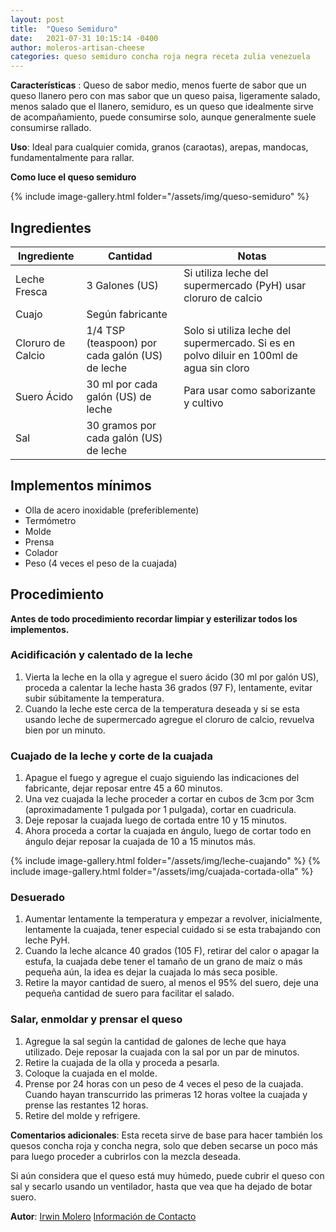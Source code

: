 ```yaml
---
layout: post
title:  "Queso Semiduro"
date:   2021-07-31 10:15:14 -0400
author: moleros-artisan-cheese
categories: queso semiduro concha roja negra receta zulia venezuela
---
```


**Características** : Queso de sabor medio, menos fuerte de sabor que un queso llanero pero con mas sabor que un queso paisa, ligeramente salado, menos salado que el llanero, semiduro, es un queso que idealmente sirve de acompañamiento, puede consumirse solo, aunque generalmente suele consumirse rallado.

**Uso**: Ideal para cualquier comida, granos (caraotas), arepas, mandocas, fundamentalmente para rallar.

**Como luce el queso semiduro**

{% include image-gallery.html folder="/assets/img/queso-semiduro" %} 

## Ingredientes

Ingrediente | Cantidad | Notas
------------| ---------| -----
Leche Fresca | 3 Galones (US) | Si utiliza leche del supermercado (PyH) usar cloruro de calcio
Cuajo | Según fabricante |
Cloruro de Calcio | 1/4 TSP (teaspoon) por cada galón (US) de leche | Solo si utiliza leche del supermercado. Si es en polvo diluir en 100ml de agua sin cloro
Suero Ácido | 30 ml por cada galón (US) de leche | Para usar como saborizante y cultivo 
Sal | 30 gramos por cada galón (US) de leche | 


## Implementos mínimos

- Olla de acero inoxidable (preferiblemente)
- Termómetro
- Molde
- Prensa
- Colador
- Peso (4 veces el peso de la cuajada)

## Procedimiento

**Antes de todo procedimiento recordar limpiar y esterilizar todos los implementos.**

### Acidificación y calentado de la leche

1. Vierta la leche en la olla y agregue el suero ácido (30 ml por galón US), proceda a calentar la leche hasta 36 grados (97 F), lentamente, evitar subir súbitamente la temperatura.
2. Cuando la leche este cerca de la temperatura deseada y si se esta usando leche de supermercado agregue el cloruro de calcio, revuelva bien por un minuto.

### Cuajado de la leche y corte de la cuajada

1. Apague el fuego y agregue el cuajo siguiendo las indicaciones del fabricante, dejar reposar entre 45 a 60 minutos.
2. Una vez cuajada la leche proceder a cortar en cubos de 3cm por 3cm (aproximadamente 1 pulgada por 1 pulgada), cortar en cuadricula.
3. Deje reposar la cuajada luego de cortada entre 10 y 15 minutos.
4. Ahora proceda a cortar la cuajada en ángulo, luego de cortar todo en ángulo dejar reposar la cuajada de 10 a 15 minutos más.

{% include image-gallery.html folder="/assets/img/leche-cuajando" %} 
{% include image-gallery.html folder="/assets/img/cuajada-cortada-olla" %} 

### Desuerado

1. Aumentar lentamente la temperatura y empezar a revolver, inicialmente, lentamente la cuajada, tener especial cuidado si se esta trabajando con leche PyH.
2. Cuando la leche alcance 40 grados (105 F), retirar del calor o apagar la estufa, la cuajada debe tener el tamaño de un grano de maíz o más pequeña aún, la idea es dejar la cuajada lo más seca posible.
3. Retire la mayor cantidad de suero, al menos el 95% del suero, deje una pequeña cantidad de suero para facilitar el salado.

### Salar, enmoldar y prensar el queso

1.  Agregue la sal según la cantidad de galones de leche que haya utilizado. Deje reposar la cuajada con la sal por un par de minutos.
2.  Retire la cuajada de la olla y proceda a pesarla.
3.  Coloque la cuajada en el molde.
4.  Prense por 24 horas con un peso de 4 veces el peso de la cuajada. Cuando hayan transcurrido las primeras 12 horas voltee la cuajada y prense las restantes 12 horas.
5.  Retire del molde y refrigere.

**Comentarios adicionales**: Esta receta sirve de base para hacer también los quesos concha roja y concha negra, solo que deben secarse un poco más para luego proceder a cubrirlos con la mezcla deseada.

Si aún considera que el queso está muy húmedo, puede cubrir el queso con sal y secarlo usando un ventilador, hasta que vea que ha dejado de botar suero.

**Autor**: [Irwin Molero](https://www.instagram.com/moleros_artisancheese/) [Información de Contacto](http://wa.link/1x4dwc)